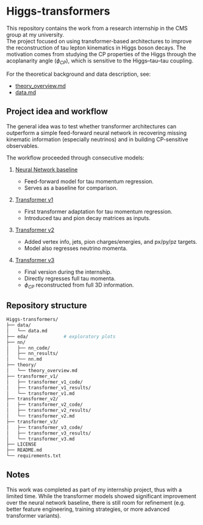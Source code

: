 # Higgs-transformers

This repository contains the work from a research internship in the CMS group at my university.  
The project focused on using transformer-based architectures to improve the reconstruction of tau lepton kinematics in Higgs boson decays. The motivation comes from studying the CP properties of the Higgs through the acoplanarity angle ($\phi_{CP}$), which is sensitive to the Higgs–tau–tau coupling.  

For the theoretical background and data description, see:
- [theory_overview.md](theory/theory_overview.md)  
- [data.md](data/data.md)  


## Project idea and workflow

The general idea was to test whether transformer architectures can outperform a simple feed-forward neural network in recovering missing kinematic information (especially neutrinos) and in building CP-sensitive observables.  

The workflow proceeded through consecutive models:

1. [Neural Network baseline](nn/nn.md)  
   - Feed-forward model for tau momentum regression.  
   - Serves as a baseline for comparison.  

2. [Transformer v1](transformer_v1/transformer_v1.md)  
   - First transformer adaptation for tau momentum regression.  
   - Introduced tau and pion decay matrices as inputs.  

3. [Transformer v2](transformer_v2/transformer_v2.md)  
   - Added vertex info, jets, pion charges/energies, and px/py/pz targets.  
   - Model also regresses neutrino momenta.  

4. [Transformer v3](transformer_v3/transformer_v3.md)  
   - Final version during the internship.  
   - Directly regresses full tau momenta.  
   - $\phi_{CP}$ reconstructed from full 3D information.


## Repository structure

```bash
Higgs-transformers/
├── data/
│   └── data.md
├── eda/             # exploratory plots
├── nn/
│   ├── nn_code/
│   ├── nn_results/
│   └── nn.md
├── theory/
│   └── theory_overview.md
├── transformer_v1/
│   ├── transformer_v1_code/
│   ├── transformer_v1_results/
│   └── transformer_v1.md
├── transformer_v2/
│   ├── transformer_v2_code/
│   ├── transformer_v2_results/
│   └── transformer_v2.md
├── transformer_v3/
│   ├── transformer_v3_code/
│   ├── transformer_v3_results/
│   └── transformer_v3.md
├── LICENSE
├── README.md
└── requirements.txt
```

## Notes

This work was completed as part of my internship project, thus with a limited time. While the transformer models showed significant improvement over the neural network baseline, there is still room for refinement (e.g. better feature engineering, training strategies, or more advanced transformer variants).





